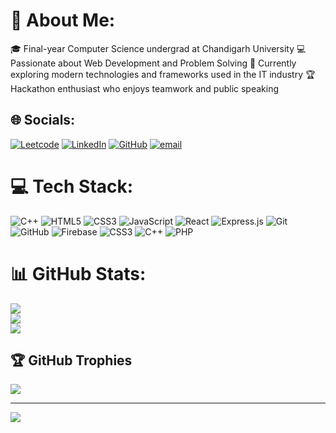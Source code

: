 # 💫 About Me:
🎓 Final-year Computer Science undergrad at Chandigarh University
💻 Passionate about Web Development and Problem Solving
🚀 Currently exploring modern technologies and frameworks used in the IT industry
🏆 Hackathon enthusiast who enjoys teamwork and public speaking


## 🌐 Socials:

[![Leetcode](https://img.shields.io/badge/LeetCode-FFA116?logo=leetcode&logoColor=white)](https://leetcode.com/Rohit2968/)
[![LinkedIn](https://img.shields.io/badge/LinkedIn-%230077B5.svg?logo=linkedin&logoColor=white)](https://www.linkedin.com/in/rohit-kumar-8b604a275/)
[![GitHub](https://img.shields.io/badge/GitHub-%23121011.svg?logo=github&logoColor=white)](https://github.com/Rohit2968)
[![email](https://img.shields.io/badge/Email-D14836?logo=gmail&logoColor=white)](mailto:rohit2968raj@gmail.com) 


# 💻 Tech Stack:
![C++](https://img.shields.io/badge/c++-%2300599C.svg?style=for-the-badge&logo=c%2B%2B&logoColor=white) ![HTML5](https://img.shields.io/badge/html5-%23E34F26.svg?style=for-the-badge&logo=html5&logoColor=white) ![CSS3](https://img.shields.io/badge/css3-%231572B6.svg?style=for-the-badge&logo=css3&logoColor=white) ![JavaScript](https://img.shields.io/badge/javascript-%23323330.svg?style=for-the-badge&logo=javascript&logoColor=%23F7DF1E) ![React](https://img.shields.io/badge/react-%2320232a.svg?style=for-the-badge&logo=react&logoColor=%2361DAFB) ![Express.js](https://img.shields.io/badge/express.js-%23404d59.svg?style=for-the-badge&logo=express&logoColor=%2361DAFB) ![Git](https://img.shields.io/badge/git-%23F05033.svg?style=for-the-badge&logo=git&logoColor=white) ![GitHub](https://img.shields.io/badge/github-%23121011.svg?style=for-the-badge&logo=github&logoColor=white) ![Firebase](https://img.shields.io/badge/firebase-a08021?style=for-the-badge&logo=firebase&logoColor=ffcd34) ![CSS3](https://img.shields.io/badge/css3-%231572B6.svg?style=for-the-badge&logo=css3&logoColor=white) ![C++](https://img.shields.io/badge/c++-%2300599C.svg?style=for-the-badge&logo=c%2B%2B&logoColor=white) ![PHP](https://img.shields.io/badge/php-%23777BB4.svg?style=for-the-badge&logo=php&logoColor=white)
# 📊 GitHub Stats:
![](https://github-readme-stats.vercel.app/api?username=Rohit2968&theme=dark&hide_border=false&include_all_commits=false&count_private=false)<br/>
![](https://nirzak-streak-stats.vercel.app/?user=Rohit2968&theme=dark&hide_border=false)<br/>
![](https://github-readme-stats.vercel.app/api/top-langs/?username=Rohit2968&theme=dark&hide_border=false&include_all_commits=false&count_private=false&layout=compact)

## 🏆 GitHub Trophies
![](https://github-profile-trophy.vercel.app/?username=Rohit2968&theme=radical&no-frame=false&no-bg=true&margin-w=4)

---
[![](https://visitcount.itsvg.in/api?id=Rohit2968&icon=0&color=0)](https://visitcount.itsvg.in)
